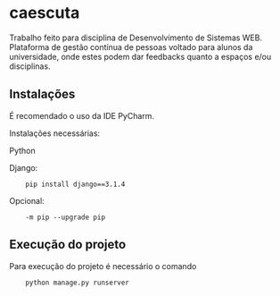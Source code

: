 # caescuta
Trabalho feito para disciplina de Desenvolvimento de Sistemas WEB.
Plataforma de gestão contínua de pessoas voltado para alunos da universidade, onde estes podem dar feedbacks quanto a espaços e/ou disciplinas.

## Instalações
É recomendado o uso da IDE PyCharm.

Instalações necessárias:

Python

Django:

        pip install django==3.1.4

Opcional:

        -m pip --upgrade pip

## Execução do projeto
Para execução do projeto é necessário o comando

        python manage.py runserver